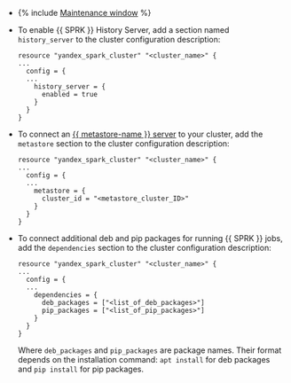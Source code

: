 * {% include [Maintenance window](maintenance-window.md) %}

* To enable {{ SPRK }} History Server, add a section named `history_server` to the cluster configuration description:

    ```hcl
    resource "yandex_spark_cluster" "<cluster_name>" {
    ...
      config = {
      ...
        history_server = {
          enabled = true
        }
      }
    }
    ```

* To connect an [{{ metastore-name }} server](../../../../metadata-hub/concepts/metastore.md) to your cluster, add the `metastore` section to the cluster configuration description:

    ```hcl
    resource "yandex_spark_cluster" "<cluster_name>" {
    ...
      config = {
      ...
        metastore = {
          cluster_id = "<metastore_cluster_ID>"
        }
      }
    }
    ```

* To connect additional deb and pip packages for running {{ SPRK }} jobs, add the `dependencies` section to the cluster configuration description:

    ```hcl
    resource "yandex_spark_cluster" "<cluster_name>" {
    ...
      config = {
      ...
        dependencies = {
          deb_packages = ["<list_of_deb_packages>"]
          pip_packages = ["<list_of_pip_packages>"]
        }
      }
    }
    ```

    Where `deb_packages` and `pip_packages` are package names. Their format depends on the installation command: `apt install` for deb packages and `pip install` for pip packages.